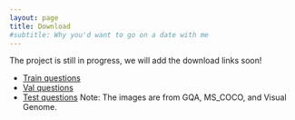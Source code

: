 ```yaml
---
layout: page
title: Download
#subtitle: Why you'd want to go on a date with me
---
```

The project is still in progress, we will add the download links soon!

* [Train questions](https://mcds.cs.cmu.edu/)
* [Val questions](https://mcds.cs.cmu.edu/)
* [Test questions](https://mcds.cs.cmu.edu/)
 Note: The images are from GQA, MS_COCO, and Visual Genome.
